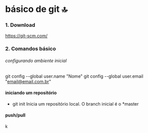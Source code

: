 # básico de git :top:

### 1. Download
https://git-scm.com/

### 2. Comandos básico

###### configurando ambiente inicial

 git config --global user.name "Nome" 
 git config --global user.email "email@email.com.br" 
 


#### iniciando um repositório
* git init 
 Inicia um repositório local. O branch inicial é o *master 
 
#### push/pull
k
